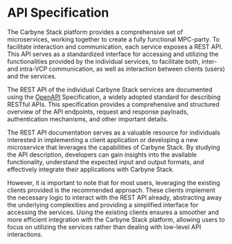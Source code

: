 # API Specification

The Carbyne Stack platform provides a comprehensive set of microservices,
working together to create a fully functional MPC-party. To facilitate
interaction and communication, each  service exposes a REST API. This API serves
as a standardized interface for accessing and utilizing the functionalities
provided by the individual services, to facilitate both, inter- and intra-VCP
communication, as well as interaction between clients (users) and the services.

The REST API of the individual Carbyne Stack services are documented using the
[OpenAPI](https://www.openapis.org/) Specification, a widely adopted standard
for describing RESTful APIs. This specification provides a comprehensive and
structured overview of the API endpoints, request and response payloads,
authentication mechanisms, and other important details.

The REST API documentation serves as a valuable resource for individuals
interested in implementing a client application or developing a new microservice
that leverages the capabilities of Carbyne Stack. By studying the API
description, developers can gain insights into the available functionality,
understand the expected input and output formats, and effectively integrate
their applications with Carbyne Stack.

However, it is important to note that for most users, leveraging the existing
clients provided is the recommended approach. These clients implement the
necessary logic to interact with the REST API already, abstracting away the
underlying complexities and providing a simplified interface for accessing
the services. Using the existing clients ensures a smoother and more efficient
integration with the Carbyne Stack platform, allowing users to focus on
utilizing the services rather than dealing with low-level API interactions.
